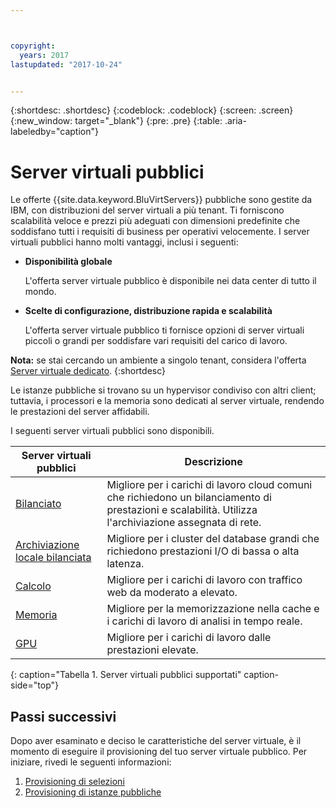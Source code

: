 ```yaml
---



copyright:
  years: 2017
lastupdated: "2017-10-24"


---
```


{:shortdesc: .shortdesc}
{:codeblock: .codeblock}
{:screen: .screen}
{:new_window: target="_blank"}
{:pre: .pre}
{:table: .aria-labeledby="caption"}

# Server virtuali pubblici
Le offerte {{site.data.keyword.BluVirtServers}} pubbliche sono gestite da IBM, con distribuzioni del server virtuali a più tenant. Ti forniscono scalabilità veloce e prezzi più adeguati con dimensioni predefinite che soddisfano tutti i requisiti di business per operativi velocemente.  I server virtuali pubblici hanno molti vantaggi, inclusi i seguenti:

* **Disponibilità globale** 

    L'offerta server virtuale pubblico è disponibile nei data center di tutto il mondo.

* **Scelte di configurazione, distribuzione rapida e scalabilità** 

    L'offerta server virtuale pubblico ti fornisce opzioni di server virtuali piccoli o grandi per soddisfare vari requisiti del carico di lavoro.

**Nota:** se stai cercando un ambiente a singolo tenant, considera l'offerta [Server virtuale dedicato](../vsi/vsi_dedicated.html).
{:shortdesc}

Le istanze pubbliche si trovano su un hypervisor condiviso con altri client; tuttavia, i processori e la memoria sono dedicati al server virtuale, rendendo le prestazioni del server affidabili. 

I seguenti server virtuali pubblici sono disponibili. 

| Server virtuali pubblici  | Descrizione                                                                                              |
| ----------------------- | -------------------------------------------------------------------------------------------------------- | 
| [Bilanciato](../vsi/vsi_public_balanced.html) | Migliore per i carichi di lavoro cloud comuni che richiedono un bilanciamento di prestazioni e scalabilità. Utilizza l'archiviazione assegnata di rete.|
| [Archiviazione locale bilanciata](../vsi/vsi_public_balanced_local.html) | Migliore per i cluster del database grandi che richiedono prestazioni  I/O di bassa o alta latenza.|
| [Calcolo](../vsi/vsi_public_compute.html) | Migliore per i carichi di lavoro con traffico web da moderato a elevato.|
| [Memoria](../vsi/vsi_public_memory.html)  | Migliore per la memorizzazione nella cache e i carichi di lavoro di analisi in tempo reale.
| [GPU](../vsi/vsi_public_gpu.html)  | Migliore per i carichi di lavoro dalle prestazioni elevate.
{: caption="Tabella 1. Server virtuali pubblici supportati" caption-side="top"}

## Passi successivi

Dopo aver esaminato e deciso le caratteristiche del server virtuale, è il momento di eseguire il provisioning del tuo server virtuale pubblico. Per iniziare, rivedi le seguenti informazioni: 
1. [Provisioning di selezioni](../vsi/vsi_public_selections.html)
2. [Provisioning di istanze pubbliche ](../vsi/vsi_provision_public.html)
